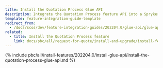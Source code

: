 ```yaml
---
title: Install the Quotation Process Glue API
description: Integrate the Quotation Process feature API into a Spryker project
template: feature-integration-guide-template
redirect_from:
  - /docs/scos/dev/feature-integration-guides/202204.0/glue-api/glue-api-quotation-process-feature-integration.html
related:
  - title: Install the Quotation Process feature
    link: docs/pbc/all/request-for-quote/install-and-upgrade/install-features/install-the-quotation-process-feature.html
---
```


{% include pbc/all/install-features/202204.0/install-glue-api/install-the-quotation-process-glue-api.md %} <!-- To edit, see /_includes/pbc/all/install-features/202204.0/install-glue-api/install-the-quotation-process-glue-api.md -->
